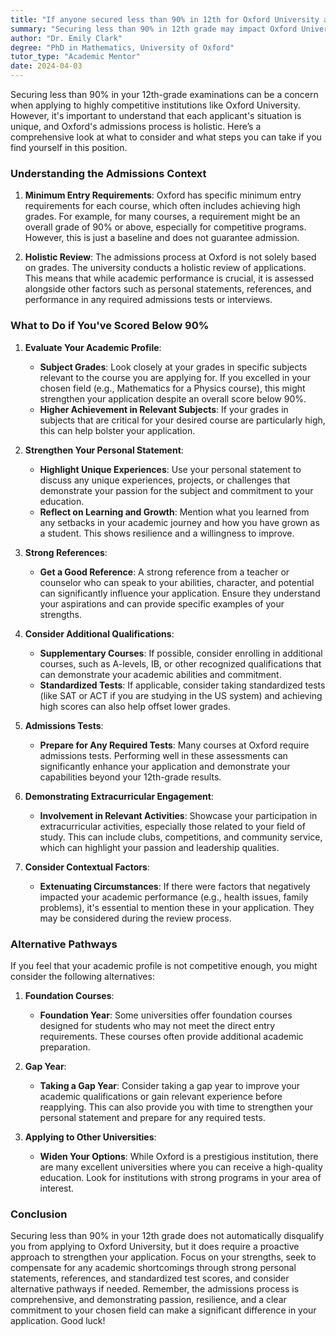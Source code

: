 ```yaml
---
title: "If anyone secured less than 90% in 12th for Oxford University admissions then what happens next?"
summary: "Securing less than 90% in 12th grade may impact Oxford University admissions, but a holistic review considers unique applicant circumstances."
author: "Dr. Emily Clark"
degree: "PhD in Mathematics, University of Oxford"
tutor_type: "Academic Mentor"
date: 2024-04-03
---
```


Securing less than 90% in your 12th-grade examinations can be a concern when applying to highly competitive institutions like Oxford University. However, it's important to understand that each applicant's situation is unique, and Oxford's admissions process is holistic. Here’s a comprehensive look at what to consider and what steps you can take if you find yourself in this position.

### Understanding the Admissions Context

1. **Minimum Entry Requirements**: Oxford has specific minimum entry requirements for each course, which often includes achieving high grades. For example, for many courses, a requirement might be an overall grade of 90% or above, especially for competitive programs. However, this is just a baseline and does not guarantee admission.

2. **Holistic Review**: The admissions process at Oxford is not solely based on grades. The university conducts a holistic review of applications. This means that while academic performance is crucial, it is assessed alongside other factors such as personal statements, references, and performance in any required admissions tests or interviews.

### What to Do if You've Scored Below 90%

1. **Evaluate Your Academic Profile**:
   - **Subject Grades**: Look closely at your grades in specific subjects relevant to the course you are applying for. If you excelled in your chosen field (e.g., Mathematics for a Physics course), this might strengthen your application despite an overall score below 90%.
   - **Higher Achievement in Relevant Subjects**: If your grades in subjects that are critical for your desired course are particularly high, this can help bolster your application.

2. **Strengthen Your Personal Statement**:
   - **Highlight Unique Experiences**: Use your personal statement to discuss any unique experiences, projects, or challenges that demonstrate your passion for the subject and commitment to your education.
   - **Reflect on Learning and Growth**: Mention what you learned from any setbacks in your academic journey and how you have grown as a student. This shows resilience and a willingness to improve.

3. **Strong References**:
   - **Get a Good Reference**: A strong reference from a teacher or counselor who can speak to your abilities, character, and potential can significantly influence your application. Ensure they understand your aspirations and can provide specific examples of your strengths.

4. **Consider Additional Qualifications**:
   - **Supplementary Courses**: If possible, consider enrolling in additional courses, such as A-levels, IB, or other recognized qualifications that can demonstrate your academic abilities and commitment.
   - **Standardized Tests**: If applicable, consider taking standardized tests (like SAT or ACT if you are studying in the US system) and achieving high scores can also help offset lower grades.

5. **Admissions Tests**:
   - **Prepare for Any Required Tests**: Many courses at Oxford require admissions tests. Performing well in these assessments can significantly enhance your application and demonstrate your capabilities beyond your 12th-grade results.

6. **Demonstrating Extracurricular Engagement**:
   - **Involvement in Relevant Activities**: Showcase your participation in extracurricular activities, especially those related to your field of study. This can include clubs, competitions, and community service, which can highlight your passion and leadership qualities.

7. **Consider Contextual Factors**:
   - **Extenuating Circumstances**: If there were factors that negatively impacted your academic performance (e.g., health issues, family problems), it's essential to mention these in your application. They may be considered during the review process.

### Alternative Pathways

If you feel that your academic profile is not competitive enough, you might consider the following alternatives:

1. **Foundation Courses**:
   - **Foundation Year**: Some universities offer foundation courses designed for students who may not meet the direct entry requirements. These courses often provide additional academic preparation.

2. **Gap Year**:
   - **Taking a Gap Year**: Consider taking a gap year to improve your academic qualifications or gain relevant experience before reapplying. This can also provide you with time to strengthen your personal statement and prepare for any required tests.

3. **Applying to Other Universities**:
   - **Widen Your Options**: While Oxford is a prestigious institution, there are many excellent universities where you can receive a high-quality education. Look for institutions with strong programs in your area of interest.

### Conclusion

Securing less than 90% in your 12th grade does not automatically disqualify you from applying to Oxford University, but it does require a proactive approach to strengthen your application. Focus on your strengths, seek to compensate for any academic shortcomings through strong personal statements, references, and standardized test scores, and consider alternative pathways if needed. Remember, the admissions process is comprehensive, and demonstrating passion, resilience, and a clear commitment to your chosen field can make a significant difference in your application. Good luck!
    